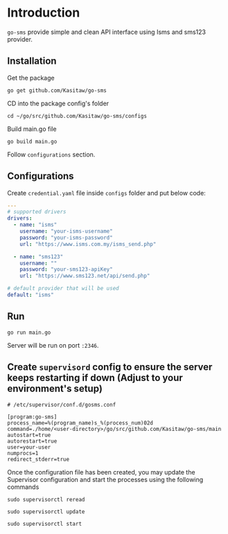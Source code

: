 # Introduction
`go-sms` provide simple and clean API interface using Isms and sms123 provider. 

## Installation
Get the package
```
go get github.com/Kasitaw/go-sms
```

CD into the package config's folder
```
cd ~/go/src/github.com/Kasitaw/go-sms/configs
```

Build main.go file
```
go build main.go
```

Follow `configurations` section. 

## Configurations
Create `credential.yaml` file inside `configs` folder and put below code:

```yaml
---
# supported drivers
drivers:
  - name: "isms"
    username: "your-isms-username"
    password: "your-isms-password"
    url: "https://www.isms.com.my/isms_send.php"

  - name: "sms123"
    username: ""
    password: "your-sms123-apiKey"
    url: "https://www.sms123.net/api/send.php"

# default provider that will be used
default: "isms"
```

## Run
`go run main.go`

Server will be run on port `:2346`.

## Create `supervisord` config to ensure the server keeps restarting if down (Adjust to your environment's setup)
```
# /etc/supervisor/conf.d/gosms.conf

[program:go-sms]
process_name=%(program_name)s_%(process_num)02d
command=./home/<user-directory>/go/src/github.com/Kasitaw/go-sms/main
autostart=true
autorestart=true
user=your-user
numprocs=1
redirect_stderr=true
```

Once the configuration file has been created, you may update the Supervisor configuration and start the processes using the following commands

```
sudo supervisorctl reread

sudo supervisorctl update

sudo supervisorctl start
```

